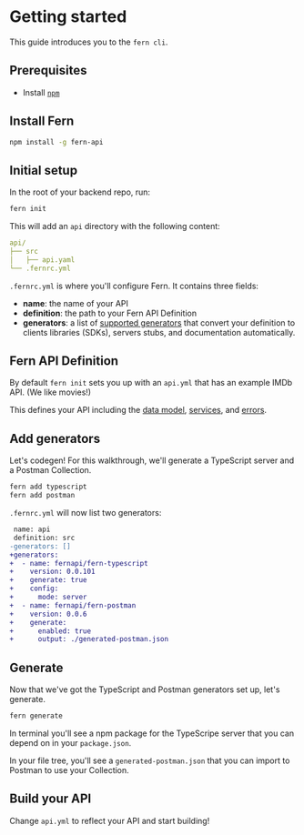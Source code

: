 # Getting started

This guide introduces you to the `fern cli`.

## Prerequisites

- Install [`npm`](https://docs.npmjs.com/downloading-and-installing-node-js-and-npm)

## Install Fern

```bash
npm install -g fern-api
```

## Initial setup

In the root of your backend repo, run:

```bash
fern init
```

This will add an `api` directory with the following content:

```yml
api/
├── src
│   ├── api.yaml
└── .fernrc.yml
```

`.fernrc.yml` is where you'll configure Fern. It contains three fields:

- **name**: the name of your API
- **definition**: the path to your Fern API Definition
- **generators**: a list of [supported generators](https://docs.buildwithfern.com/#/generators) that convert your definition to clients libraries (SDKs), servers stubs, and documentation automatically.

## Fern API Definition

By default `fern init` sets you up with an `api.yml` that has an example IMDb API. (We like movies!)

This defines your API including the [data model](https://docs.buildwithfern.com/#/defining-the-data-model), [services](https://docs.buildwithfern.com/#/defining-a-service), and [errors](https://docs.buildwithfern.com/#/defining-errors).

## Add generators

Let's codegen! For this walkthrough, we'll generate a TypeScript server and a Postman Collection.

```bash
fern add typescript
fern add postman
```

`.fernrc.yml` will now list two generators:

```diff
 name: api
 definition: src
-generators: []
+generators:
+  - name: fernapi/fern-typescript
+    version: 0.0.101
+    generate: true
+    config:
+      mode: server
+  - name: fernapi/fern-postman
+    version: 0.0.6
+    generate:
+      enabled: true
+      output: ./generated-postman.json
```

## Generate

Now that we've got the TypeScript and Postman generators set up, let's generate.

```bash
fern generate
```

In terminal you'll see a npm package for the TypeScripe server that you can depend on in your `package.json`.

In your file tree, you'll see a `generated-postman.json` that you can import to Postman to use your Collection.

## Build your API

Change `api.yml` to reflect your API and start building!
